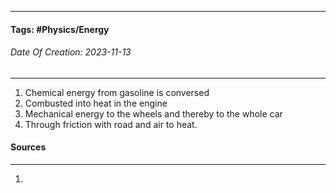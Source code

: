 __________________________________________________________________________
#### **Tags:** #Physics/Energy
###### *Date Of Creation: 2023-11-13*
__________________________________________________________________________

1. Chemical energy from gasoline is conversed 
2. Combusted into heat in the engine
3. Mechanical energy to the wheels and thereby to the whole car 
4. Through friction with road and air to heat.
#### Sources
__________________________________________________________________________
1. 